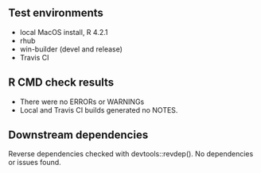 ## Test environments
* local MacOS install, R 4.2.1
* rhub
* win-builder (devel and release)
* Travis CI

## R CMD check results
* There were no ERRORs or WARNINGs
* Local and Travis CI builds generated no NOTES. 

## Downstream dependencies
Reverse dependencies checked with devtools::revdep(). No dependencies or issues found.
